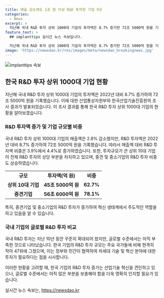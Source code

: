 ```yaml
---
title: 매출 감소에도 1조 원 이상 R&D 투자한 기업 9곳
categories:
  - News
excerpt: >
  지난해 국내 R&D 투자 상위 1000대 기업의 투자액은 8.7% 증가한 72조 5000억 원을 기록했다. 중견기업의 R&D 투자가 증가하며, 국내 R&D 투자를 견인했고, 국내 기업의 R&D 투자액이 글로벌 기업에 비해 낮은 것으로 나타났다. 특히, 삼성전자, 현대차, SK하이닉스, LG전자 등이 1조 원 이상을 투자한 것으로 나타났으며, 이에 대한 정부의 마중물 투자 필요성이 강조되었다. (요약문)
feature_text: >
  ## implanttips 실시간 뉴스 속보입니다.

  지난해 국내 R&D 투자 상위 1000대 기업의 투자액은 8.7% 증가한 72조 5000억 원을 기록했다. 중견기업의 R&D 투자가 증가하며, 국내 R&D 투자를 견인했고, 국내 기업의 R&D 투자액이 글로벌 기업에 비해 낮은 것으로 나타났다. 특히, 삼성전자, 현대차, SK하이닉스, LG전자 등이 1조 원 이상을 투자한 것으로 나타났으며, 이에 대한 정부의 마중물 투자 필요성이 강조되었다. (요약문)
image: 'https://newsdao.kr/res/images/meta/newsdao_breakingnews.jpg'
---
```


<p><img src="https://newsdao.kr/res/images/meta/newsdao_breakingnews.jpg" alt="implanttips 속보" /></p>

<h2 data-ke-size="size26">한국 R&D 투자 상위 1000대 기업 현황</h2>

<p data-ke-size="size16">지난해 국내 R&D 투자 상위 1000대 기업의 투자액은 2022년 대비 8.7% 증가하여 72조 5000억 원을 기록했습니다. 이에 대한 산업통상자원부와 한국산업기술진흥원의 조사 결과가 발표되었습니다. 이 조사 결과를 통해 한국 R&D 투자 상위 1000대 기업의 현황을 알아보겠습니다.</p>

<h3 data-ke-size="size24">R&D 투자액 증가 및 기업 규모별 비중</h3>

<p data-ke-size="size16">국내 R&D 투자 상위 1000대 기업의 매출액은 2.8% 감소했지만, R&D 투자액은 2022년 대비 8.7% 증가하여 72조 5000억 원을 기록했습니다. 따라서 매출액 대비 R&D 투자액 비중은 3.9%에서 4.4%로 증가하였습니다. 또한, 투자규모가 큰 상위 10대 기업이 전체 R&D 투자의 상당 부분을 차지하고 있으며, 중견 및 중소기업의 R&D 투자 비중도 상승하였습니다.</p>

<table style="width: 70%;">
<tbody>
<tr>
<td style="text-align: center; height: 17px;"><b>규모</b></td>
<td style="text-align: center; height: 17px;"><b>투자액(억 원)</b></td>
<td style="text-align: center; height: 17px;"><b>비중</b></td>
</tr>
<tr>
<td style="text-align: center; height: 17px;"><b>상위 10대 기업</b></td>
<td style="text-align: center; height: 17px;"><b>45조 5000억 원</b></td>
<td style="text-align: center; height: 17px;"><b>62.7%</b></td>
</tr>
<tr>
<td style="text-align: center; height: 17px;"><b>중견기업</b></td>
<td style="text-align: center; height: 17px;"><b>56조 6000억 원</b></td>
<td style="text-align: center; height: 17px;"><b>78.1%</b></td>
</tr>
</tbody>
</table>

<p data-ke-size="size16">특히, 중견기업 및 중소기업의 R&D 투자가 증가하여 혁신 생태계에서 주도적인 역할을 하고 있음을 알 수 있습니다.</p>

<h3 data-ke-size="size24">국내 기업의 글로벌 R&D 투자 비교</h3>

<p data-ke-size="size16">국내 R&D 투자는 지난 10년 동안 꾸준히 확대되어 왔지만, 글로벌 수준에서는 아직 부족한 것으로 나타났습니다. 한국 기업의 R&D 투자 규모는 주요 국가들에 비해 현격히 작아 47위에 그쳤으며, 이는 정부와 민간이 협력하여 차세대 기술 및 혁신 분야에 대한 투자가 필요하다는 점을 시사합니다.</p>

<p data-ke-size="size16">이러한 현황을 고려할 때, 한국 기업의 R&D 투자 증가는 산업기술 혁신을 견인하고 있으나, 글로벌 수준에서는 아직 많은 부분을 보충해야 함을 더욱 명확히 인지할 필요가 있습니다.</p>
실시간 뉴스 속보는, <a href="https://newsdao.kr" rel="dofollow">https://newsdao.kr</a>


